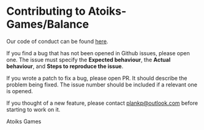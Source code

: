 # Contributing to Atoiks-Games/Balance

Our code of conduct can be found [here](CODE_OF_CONDUCT.md).

If you find a bug that has not been opened in Github issues, please open one.
The issue must specify the **Expected behaviour**, the **Actual behaviour**,
and **Steps to reproduce the issue**.

If you wrote a patch to fix a bug, please open PR. It should describe the
problem being fixed. The issue number should be included if a relevant one
is opened.

If you thought of a new feature, please contact plankp@outlook.com before
starting to work on it.

Atoiks Games
